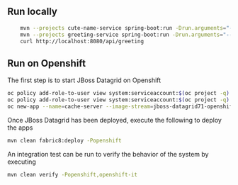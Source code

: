 ## Run locally

```bash
    mvn --projects cute-name-service spring-boot:run -Drun.arguments="--server.port=8081"
    mvn --projects greeting-service spring-boot:run -Drun.arguments="--service.name.baseURL=http://localhost:8081"
    curl http://localhost:8080/api/greeting
```

## Run on Openshift

The first step is to start JBoss Datagrid on Openshift

```bash
oc policy add-role-to-user view system:serviceaccount:$(oc project -q):default -n $(oc project -q)
oc policy add-role-to-user view system:serviceaccount:$(oc project -q):eap-service-account -n $(oc project -q)
oc new-app --name=cache-server --image-stream=jboss-datagrid71-openshift:1.1  -e INFINISPAN_CONNECTORS=hotrod -e DEFAULT_CACHE_EVICTION_MAX_ENTRIES=10 -e DEFAULT_CACHE_EXPIRATION_LIFESPAN=10000
```

Once JBoss Datagrid has been deployed, execute the following to deploy the apps

```bash
mvn clean fabric8:deploy -Popenshift
```

An integration test can be run to verify the behavior of the system by executing

```bash
mvn clean verify -Popenshift,openshift-it
```